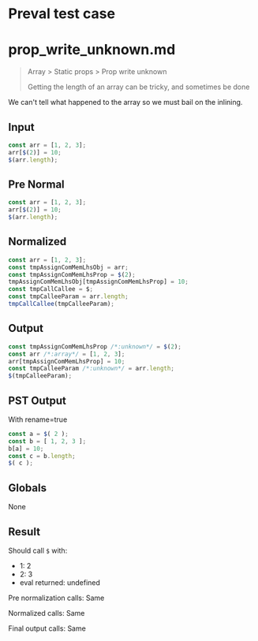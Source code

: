 # Preval test case

# prop_write_unknown.md

> Array > Static props > Prop write unknown
>
> Getting the length of an array can be tricky, and sometimes be done

We can't tell what happened to the array so we must bail on the inlining.

## Input

`````js filename=intro
const arr = [1, 2, 3];
arr[$(2)] = 10;
$(arr.length);
`````

## Pre Normal


`````js filename=intro
const arr = [1, 2, 3];
arr[$(2)] = 10;
$(arr.length);
`````

## Normalized


`````js filename=intro
const arr = [1, 2, 3];
const tmpAssignComMemLhsObj = arr;
const tmpAssignComMemLhsProp = $(2);
tmpAssignComMemLhsObj[tmpAssignComMemLhsProp] = 10;
const tmpCallCallee = $;
const tmpCalleeParam = arr.length;
tmpCallCallee(tmpCalleeParam);
`````

## Output


`````js filename=intro
const tmpAssignComMemLhsProp /*:unknown*/ = $(2);
const arr /*:array*/ = [1, 2, 3];
arr[tmpAssignComMemLhsProp] = 10;
const tmpCalleeParam /*:unknown*/ = arr.length;
$(tmpCalleeParam);
`````

## PST Output

With rename=true

`````js filename=intro
const a = $( 2 );
const b = [ 1, 2, 3 ];
b[a] = 10;
const c = b.length;
$( c );
`````

## Globals

None

## Result

Should call `$` with:
 - 1: 2
 - 2: 3
 - eval returned: undefined

Pre normalization calls: Same

Normalized calls: Same

Final output calls: Same
